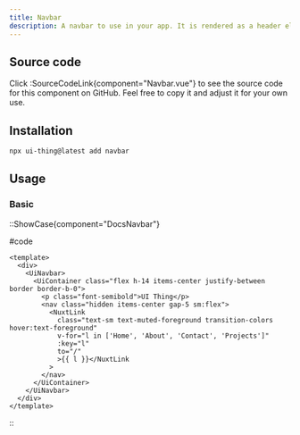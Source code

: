 ```yaml
---
title: Navbar
description: A navbar to use in your app. It is rendered as a header element by default but can be changed to a div with the as props.
---
```


## Source code

Click :SourceCodeLink{component="Navbar.vue"} to see the source code for this component on GitHub. Feel free to copy it and adjust it for your own use.

## Installation

```bash
npx ui-thing@latest add navbar
```

## Usage

### Basic

::ShowCase{component="DocsNavbar"}

#code

```vue [DocsNavbar.vue]
<template>
  <div>
    <UiNavbar>
      <UiContainer class="flex h-14 items-center justify-between border border-b-0">
        <p class="font-semibold">UI Thing</p>
        <nav class="hidden items-center gap-5 sm:flex">
          <NuxtLink
            class="text-sm text-muted-foreground transition-colors hover:text-foreground"
            v-for="l in ['Home', 'About', 'Contact', 'Projects']"
            :key="l"
            to="/"
            >{{ l }}</NuxtLink
          >
        </nav>
      </UiContainer>
    </UiNavbar>
  </div>
</template>
```

::
